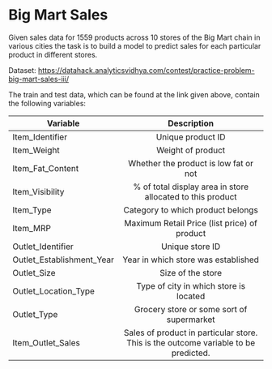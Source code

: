 # Big Mart Sales
Given sales data for 1559 products across 10 stores of the Big Mart chain in various cities the task is to build a model to predict sales for each particular product in different stores.

Dataset: https://datahack.analyticsvidhya.com/contest/practice-problem-big-mart-sales-iii/


The train and test data, which can be found at the link given above, contain the following variables:

| Variable	| Description |
| ------------- |:-------------:| 
Item_Identifier	|Unique product ID
Item_Weight |	Weight of product
Item_Fat_Content	| Whether the product is low fat or not
Item_Visibility |	% of total display area in store allocated to this product
Item_Type |	Category to which product belongs
Item_MRP |	Maximum Retail Price (list price) of product
Outlet_Identifier	| Unique store ID
Outlet_Establishment_Year |	Year in which store was established
Outlet_Size	| Size of the store
Outlet_Location_Type |	Type of city in which store is located
Outlet_Type |	Grocery store or some sort of supermarket
Item_Outlet_Sales	| Sales of product in particular store. This is the outcome variable to be predicted.



